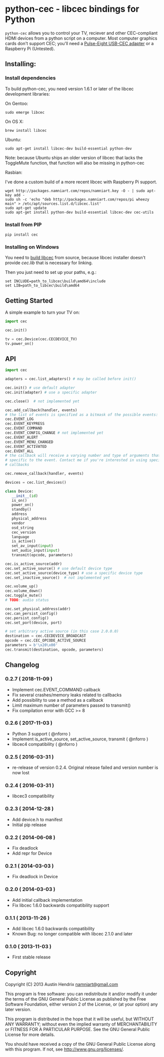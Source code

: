 # python-cec - libcec bindings for Python

`python-cec` allows you to control your TV, reciever and other CEC-compliant HDMI devices from a python script on a computer. Most computer graphics cards don't support CEC; you'll need a [Pulse-Eight USB-CEC adapter](http://www.pulse-eight.com/store/products/104-usb-hdmi-cec-adapter.aspx) or a Raspberry Pi (Untested).

## Installing:

### Install dependencies
To build python-cec, you need version 1.6.1 or later of the libcec development libraries:

On Gentoo:
```
sudo emerge libcec
```

On OS X:
```
brew install libcec
```

Ubuntu:
```
sudo apt-get install libcec-dev build-essential python-dev
```
Note: because Ubuntu ships an older version of libcec that lacks the ToggleMute function, that function will also be missing in python-cec

Rasbian:

I've done a custom build of a more recent libcec with Raspberry Pi support.
```
wget http://packages.namniart.com/repos/namniart.key -O - | sudo apt-key add -
sudo sh -c 'echo "deb http://packages.namniart.com/repos/pi wheezy main" > /etc/apt/sources.list.d/libcec.list'
sudo apt-get update
sudo apt-get install python-dev build-essential libcec-dev cec-utils
```

### Install from PIP

```
pip install cec
```

### Installing on Windows

You need to [build libcec](https://github.com/Pulse-Eight/libcec/blob/master/docs/README.windows.md) from source, because libcec installer doesn't provide *cec.lib* that is necessary for linking.

Then you just need to set up your paths, e.g.:
```
set INCLUDE=path_to_libcec\build\amd64\include
set LIB=path_to_libcec\build\amd64
```

## Getting Started

A simple example to turn your TV on:

```python
import cec

cec.init()

tv = cec.Device(cec.CECDEVICE_TV)
tv.power_on()
```

## API


```python
import cec

adapters = cec.list_adapters() # may be called before init()

cec.init() # use default adapter
cec.init(adapter) # use a specific adapter

cec.close()  # not implemented yet

cec.add_callback(handler, events)
# the list of events is specified as a bitmask of the possible events:
cec.EVENT_LOG
cec.EVENT_KEYPRESS
cec.EVENT_COMMAND
cec.EVENT_CONFIG_CHANGE # not implemented yet
cec.EVENT_ALERT
cec.EVENT_MENU_CHANGED
cec.EVENT_ACTIVATED
cec.EVENT_ALL
# the callback will receive a varying number and type of arguments that are
# specific to the event. Contact me if you're interested in using specific
# callbacks

cec.remove_callback(handler, events)

devices = cec.list_devices()

class Device:
   __init__(id)
   is_on()
   power_on()
   standby()
   address
   physical_address
   vendor
   osd_string
   cec_version
   language
   is_active()
   set_av_input(input)
   set_audio_input(input)
   transmit(opcode, parameters)

cec.is_active_source(addr)
cec.set_active_source() # use default device type
cec.set_active_source(device_type) # use a specific device type
cec.set_inactive_source()  # not implemented yet

cec.volume_up()
cec.volume_down()
cec.toggle_mute()
# TODO: audio status

cec.set_physical_address(addr)
cec.can_persist_config()
cec.persist_config()
cec.set_port(device, port)

# set arbitrary active source (in this case 2.0.0.0)
destination = cec.CECDEVICE_BROADCAST
opcode = cec.CEC_OPCODE_ACTIVE_SOURCE
parameters = b'\x20\x00'
cec.transmit(destination, opcode, parameters)
```

## Changelog

### 0.2.7 ( 2018-11-09 )
* Implement cec.EVENT_COMMAND callback
* Fix several crashes/memory leaks related to callbacks
* Add possibility to use a method as a callback
* Limit maximum number of parameters passed to transmit()
* Fix compilation error with GCC >= 8

### 0.2.6 ( 2017-11-03 )
* Python 3 support ( @nforro )
* Implement is_active_source, set_active_source, transmit ( @nforro )
* libcec4 compatibility ( @nforro )

### 0.2.5 ( 2016-03-31 )
* re-release of version 0.2.4. Original release failed and version number is now lost

### 0.2.4 ( 2016-03-31 )
* libcec3 compatibility

### 0.2.3 ( 2014-12-28 )
* Add device.h to manifest
* Initial pip release

### 0.2.2 ( 2014-06-08 )
* Fix deadlock
* Add repr for Device

### 0.2.1 ( 2014-03-03 )
* Fix deadlock in Device

### 0.2.0 ( 2014-03-03 )
* Add initial callback implementation
* Fix libcec 1.6.0 backwards compatibility support

### 0.1.1 ( 2013-11-26 )
* Add libcec 1.6.0 backwards compatibility
* Known Bug: no longer compatible with libcec 2.1.0 and later

### 0.1.0 ( 2013-11-03 )
* First stable release

## Copyright

Copyright (C) 2013 Austin Hendrix <namniart@gmail.com>

This program is free software: you can redistribute it and/or modify
it under the terms of the GNU General Public License as published by
the Free Software Foundation, either version 2 of the License, or
(at your option) any later version.

This program is distributed in the hope that it will be useful,
but WITHOUT ANY WARRANTY; without even the implied warranty of
MERCHANTABILITY or FITNESS FOR A PARTICULAR PURPOSE.  See the
GNU General Public License for more details.

You should have received a copy of the GNU General Public License
along with this program.  If not, see <http://www.gnu.org/licenses/>.
